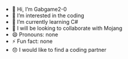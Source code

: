 - 👋 Hi, I’m Gabgame2-0
- 👀 I’m interested in the coding
- 🌱 I’m currently learning C#
- 💞️ I will be looking to collaborate with Mojang
- 😄 Pronouns: none
- ⚡ Fun fact: none
-  😞 I would like to find a coding partner

<!---
Gabgame2-0/Gabgame2-0 is a ✨ special ✨ repository because its `README.md` (this file) appears on your GitHub profile.
You can click the Preview link to take a look at your changes.
--->
